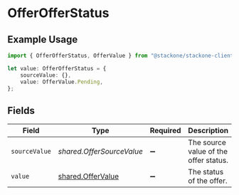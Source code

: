 # OfferOfferStatus

## Example Usage

```typescript
import { OfferOfferStatus, OfferValue } from "@stackone/stackone-client-ts/sdk/models/shared";

let value: OfferOfferStatus = {
    sourceValue: {},
    value: OfferValue.Pending,
};
```

## Fields

| Field                                                         | Type                                                          | Required                                                      | Description                                                   | Example                                                       |
| ------------------------------------------------------------- | ------------------------------------------------------------- | ------------------------------------------------------------- | ------------------------------------------------------------- | ------------------------------------------------------------- |
| `sourceValue`                                                 | *shared.OfferSourceValue*                                     | :heavy_minus_sign:                                            | The source value of the offer status.                         | Pending                                                       |
| `value`                                                       | [shared.OfferValue](../../../sdk/models/shared/offervalue.md) | :heavy_minus_sign:                                            | The status of the offer.                                      | pending                                                       |